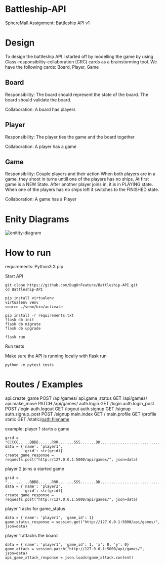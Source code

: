 # Battleship-API
SphereMall Assignment: Battleship API v1

# Design

To design the battleship API I started off by modelling the game by using Class-responsibility-collaboration (CRC) cards as a brainstorming tool.
We have the following cards: Board, Player, Game

## Board
Responsibility:
The board should represent the state of the board.
The board should validate the board.

Collaboration:
A board has players

## Player
Responsibility:
The player ties the game and the board together

Collaboration:
A player has a game

## Game
Responsibility:
Couple players and their action
When both players are in a game, they shoot in turns untill one of the players has no ships.
At first game is a NEW State. After another player joins in, it is in PLAYING state. When one of the players has no ships left it switches to the FINISHED state.

Collaboration:
A game has a Player

# Enity Diagrams
![enitity-diagram](https://user-images.githubusercontent.com/15825757/140053838-186432c3-1872-40d6-aa6a-2bed2f47ba40.png)

# How to run
requirements:
Python3.X
pip


Start API
```
git clone https://github.com/BugOrFeature/Battleship-API.git
cd Battleship-API

pip install virtualenv
virtualenv venv
source ./venv/bin/activate

pip install -r requirements.txt
flask db init
flask db migrate
flask db upgrade

flask run
```
Run tests

Make sure the API is running locally with flask run
```
python -m pytest tests
```

# Routes / Examples
api.create_game   POST     /api/games/
api.game_status   GET      /api/games/
api.make_move     PATCH    /api/games/
auth.login        GET      /login
auth.login_post   POST     /login
auth.logout       GET      /logout
auth.signup       GET      /signup
auth.signup_post  POST     /signup
main.index        GET      /
main.profile      GET      /profile
static            GET      /static/<path:filename>

example:
player 1 starts a game
```
grid = "CCCCC.....BBBB......RRR.......SSS.......DD.........................................................."
data = {'name': 'player1',
        'grid': str(grid)}
create_game_response = requests.post("http://127.0.0.1:5000/api/games/", json=data)
```

player 2 joins a started game
```
grid = "..........BBBB......RRR.......SSS.......DD.....................................................CCCCC"
data = {'name': 'player2',
        'grid': str(grid)}
create_game_response = requests.post("http://127.0.0.1:5000/api/games/", json=data)
```

player 1 asks for game_status
```
data = {'name': 'player1', 'game_id': 1}
game_status_response = session.get("http://127.0.0.1:5000/api/games/", json=data)
```

player 1 attacks the board
```
data = {'name': 'player1', 'game_id': 1, 'x': 0, 'y': 0}
game_attack = session.patch("http://127.0.0.1:5000/api/games/", json=data)
api_game_attack_response = json.loads(game_attack.content)
```
